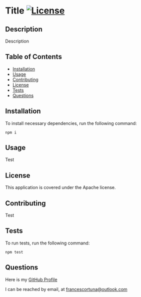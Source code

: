 
  # **Title** [![License](https://img.shields.io/badge/License-Apache_2.0-blue.svg)](https://opensource.org/licenses/Apache-2.0)
  
  ## **Description**

  Description

  ## **Table of Contents**

  - [Installation](#installation)
  - [Usage](#usage)
  - [Contributing](#contributing) 
  - [License](#license)
  - [Tests](#tests)
  - [Questions](#questions)

  ## **Installation**

  To install necessary dependencies, run the following command:
  ```
  npm i
  ```

  ## **Usage**

  Test
  
    
  ## **License**
    
  This application is covered under the Apache license.

    
  ## **Contributing**
  
  Test
  
  ## **Tests**

  To run tests, run the following command:
  ```
  npm test
  ```

  ## **Questions**

  Here is my [GitHub Profile](github.com/francescortuna)

  I can be reached by email, at francescortuna@outlook.com
